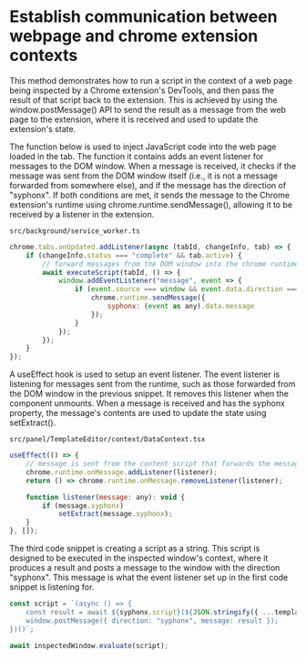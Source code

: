# Establish communication between webpage and chrome extension contexts

This method demonstrates how to run a script in the context of a web page being inspected by a Chrome extension's DevTools, and then pass the result of that script back to the extension. This is achieved by using the window.postMessage() API to send the result as a message from the web page to the extension, where it is received and used to update the extension's state.

The function below is used to inject JavaScript code into the web page loaded in the tab. The function it contains adds an event listener for messages to the DOM window. When a message is received, it checks if the message was sent from the DOM window itself (i.e., it is not a message forwarded from somewhere else), and if the message has the direction of "syphonx". If both conditions are met, it sends the message to the Chrome extension's runtime using chrome.runtime.sendMessage(), allowing it to be received by a listener in the extension.

`src/background/service_worker.ts`
```js
chrome.tabs.onUpdated.addListener(async (tabId, changeInfo, tab) => {
    if (changeInfo.status === "complete" && tab.active) {
        // forward messages from the DOM window into the chrome runtime
        await executeScript(tabId, () => {
            window.addEventListener("message", event => {
                if (event.source === window && event.data.direction === "syphonx") {
                    chrome.runtime.sendMessage({
                        syphonx: (event as any).data.message
                    });
                }
            });
        });
    }
});
```

A useEffect hook is used to setup an event listener. The event listener is listening for messages sent from the runtime, such as those forwarded from the DOM window in the previous snippet. It removes this listener when the component unmounts. When a message is received and has the syphonx property, the message's contents are used to update the state using setExtract().

`src/panel/TemplateEditor/context/DataContext.tsx`
```js
useEffect(() => {
    // message is sent from the content script that forwards the message from the DOM window
    chrome.runtime.onMessage.addListener(listener);
    return () => chrome.runtime.onMessage.removeListener(listener);

    function listener(message: any): void {
        if (message.syphonx)
            setExtract(message.syphonx);
    }
}, []);
```

The third code snippet is creating a script as a string. This script is designed to be executed in the inspected window's context, where it produces a result and posts a message to the window with the direction "syphonx". This message is what the event listener set up in the first code snippet is listening for.

```js
const script = `(async () => {
    const result = await ${syphonx.script}(${JSON.stringify({ ...template.obj, url, debug: true })})
    window.postMessage({ direction: "syphonx", message: result });
})()`;

await inspectedWindow.evaluate(script);
```